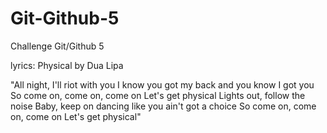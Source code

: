 # Git-Github-5
Challenge Git/Github 5

lyrics: Physical by Dua Lipa

"All night, I'll riot with you
I know you got my back and you know I got you
So come on, come on, come on
Let's get physical
Lights out, follow the noise
Baby, keep on dancing like you ain't got a choice
So come on, come on, come on
Let's get physical"
